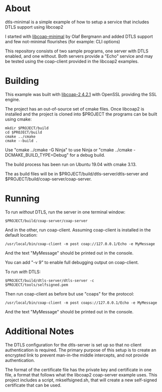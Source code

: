 # About

dtls-minimal is a simple example of how to setup a service that
includes DTLS support using libcoap2

I started with [libcoap-minimal](https://github.com/obgm/libcoap-minimal)
by Olaf Bergmann and added DTLS support and few not-minimal flourishes
(for example: CLI options)

This repository consists of two sample programs, one server with
DTLS enabled, and one without. Both servers provide a "Echo" service
and may be tested using the coap-client provided in the libcoap2
examples.

# Building

This example was built with [libcoap-2 4.2.1](https://github.com/obgm/libcoap)
with OpenSSL providing the SSL engine.

The project has an out-of-source set of cmake files. Once libcoap2
is installed and the project is cloned into $PROJECT the programs
can be built using cmake:

    mkdir $PROJECT/build
    cd $PROJECT/build
    cmake ../cmake
    cmake --build .

Use "cmake ../cmake -G Ninja" to use Ninja or "cmake ../cmake -DCMAKE_BUILD_TYPE=Debug"
for a debug build.

The build process has been run on Ubuntu 19.04 with cmake 3.13.

The as build files will be in $PROJECT/build/dtls-server/dtls-server
and $PROJECT/build/coap-server/coap-server.

# Running

To run *without* DTLS, run the server in one terminal window:

    $PROJECT/build/coap-server/coap-server

And in the other, run coap-client. Assuming coap-client is installed
in the default location:

    /usr/local/bin/coap-client -m post coap://127.0.0.1/Echo -e MyMessage

And the text "MyMessage" should be printed out in the console.

You can add "-v 9" to enable full debugging output on coap-client.

To run *with* DTLS:

    $PROJECT/build/dtls-server/dtls-server -c $PROJECT/tools/selfsigned.pem

Then run coap-client as before but use "coaps" for the protocol:

    /usr/local/bin/coap-client -m post coaps://127.0.0.1/Echo -e MyMessage

And the text "MyMessage" should be printed out in the console.

# Additional Notes

The DTLS configuration for the dtls-server is set up so that no
client authentication is required. The primary purpose of this setup
is to create an encrypted link to prevent man-in-the middle intercepts,
and not provide authentication.

The format of the certificate file has the private key and certificate in
one file, a format that follows what the libcoap2 coap-server example
uses. This project includes a script, mkselfsigned.sh, that will
create a new self-signed certificate that can be used.
